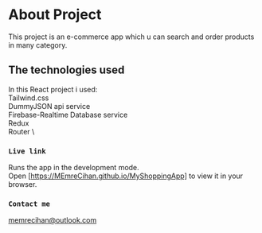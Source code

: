 # About Project

This project is an e-commerce app which u can search and order products in many category.

## The technologies used

In this React project i used: \
Tailwind.css \
DummyJSON api service \
Firebase-Realtime Database service \
Redux \
Router \

### `Live link`

Runs the app in the development mode.\
Open [https://MEmreCihan.github.io/MyShoppingApp] to view it in your browser.


### `Contact me`

memrecihan@outlook.com
